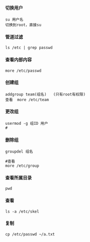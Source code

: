 #### 切换用户

````shell
su 用户名
切换到root，直接su
````

#### 管道过滤

````shell
ls /etc | grep passwd
````

#### 查看内部内容

````shell
more /etc/passwd
````

#### 创建组

````shell
addgroup team(组名)   (只有root有权限)
查看  more /etc/team
````

#### 更改组

````shell
usermod -g 组ID 用户
# 
````

#### 删除组

````shell
groupdel 组名

#查看
more /etc/group
````

#### 查看所属目录

````shell
pwd
````

#### 查看

````shell
ls -a /etc/skel
````

#### 复制

````shell
cp /etc/passwd ~/a.txt
````

